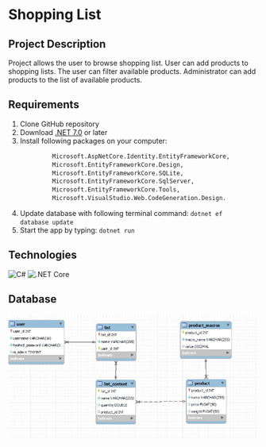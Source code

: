 # Shopping List
## Project Description 

Project allows the user to browse shopping list. User can add products to shopping lists.
The user can filter available products.
Administrator can add products to the list of available products.

## Requirements

1. Clone GitHub repository
2. Download <a href="https://dotnet.microsoft.com/en-us/download/dotnet/8.0">.NET 7.0</a> or later
3. Install following packages on your computer:
   ```diff
            Microsoft.AspNetCore.Identity.EntityFrameworkCore, 
            Microsoft.EntityFrameworkCore.Design, 
            Microsoft.EntityFrameworkCore.SQLite, 
            Microsoft.EntityFrameworkCore.SqlServer, 
            Microsoft.EntityFrameworkCore.Tools, 
            Microsoft.VisualStudio.Web.CodeGeneration.Design.
   ```
4. Update database with following terminal command:
   <code>dotnet ef database update</code>
5. Start the app by typing:
   <code>dotnet run</code>

## Technologies

<div>
	<img width="50" src="https://user-images.githubusercontent.com/25181517/121405384-444d7300-c95d-11eb-959f-913020d3bf90.png" alt="C#" title="C#"/>
	<img width="50" src="https://user-images.githubusercontent.com/25181517/121405754-b4f48f80-c95d-11eb-8893-fc325bde617f.png" alt=".NET Core" title=".NET Core"/>
</div>

## Database

<img width=auto src="./images/database.jpg" title="Database"/>
